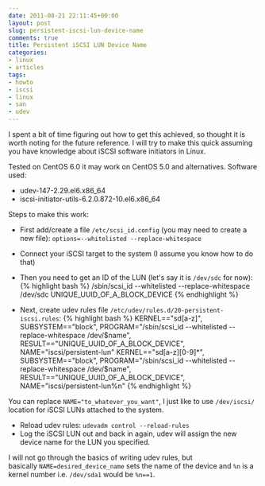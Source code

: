```yaml
---
date: 2011-08-21 22:11:45+00:00
layout: post
slug: persistent-iscsi-lun-device-name
comments: true
title: Persistent iSCSI LUN Device Name
categories:
- linux
- articles
tags:
- howto
- iscsi
- linux
- san
- udev
---
```


I spent a bit of time figuring out how to get this achieved, so thought it is
worth noting for the future reference. I will try to make this quick assuming
you have knowledge about iSCSI software initiators in Linux.

Tested on CentOS 6.0 it may work on CentOS 5.0 and alternatives. Software used:
	
* udev-147-2.29.el6.x86_64
* iscsi-initiator-utils-6.2.0.872-10.el6.x86_64

Steps to make this work:
	
* First add/create a file `/etc/scsi_id.config` (you may need to create a new file): `options=--whitelisted --replace-whitespace`
* Connect your iSCSI target to the system (I assume you know how to do that)
* Then you need to get an ID of the LUN (let's say it is `/dev/sdc` for now):
{% highlight bash %}
/sbin/scsi_id --whitelisted --replace-whitespace /dev/sdc
UNIQUE_UUID_OF_A_BLOCK_DEVICE
{% endhighlight %}

* Next, create udev rules file `/etc/udev/rules.d/20-persistent-iscsi.rules`:
{% highlight bash %}
KERNEL=="sd[a-z]", SUBSYSTEM=="block", PROGRAM="/sbin/scsi_id --whitelisted --replace-whitespace /dev/$name", RESULT=="UNIQUE_UUID_OF_A_BLOCK_DEVICE", NAME="iscsi/persistent-lun"
KERNEL=="sd[a-z][0-9]*", SUBSYSTEM=="block", PROGRAM="/sbin/scsi_id --whitelisted --replace-whitespace /dev/$name", RESULT=="UNIQUE_UUID_OF_A_BLOCK_DEVICE", NAME="iscsi/persistent-lun%n"
{% endhighlight %}

You can replace `NAME="to_whatever_you_want"`, I just like to use `/dev/iscsi/`
location for iSCSI LUNs attached to the system.
	
* Reload udev rules:
`udevadm control --reload-rules`
* Log the iSCSI LUN out and back in again, udev will assign the new device name for the LUN you specified.

I will not go through the basics of writing udev rules, but
basically `NAME=desired_device_name` sets the name of the device and `%n` is a
kernel number i.e. `/dev/sda1` would be `%n==1`.
